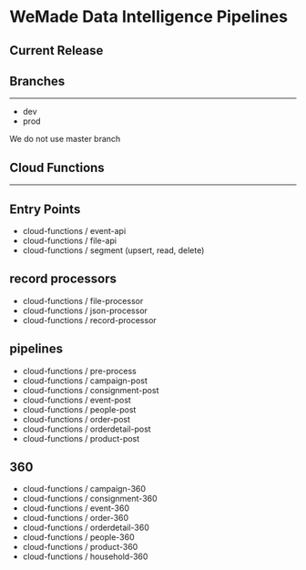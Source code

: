 # WeMade Data Intelligence Pipelines

## Current Release

## Branches

---

- dev
- prod

We do not use master branch

## Cloud Functions

---

## Entry Points

- cloud-functions / event-api
- cloud-functions / file-api
- cloud-functions / segment (upsert, read, delete)

## record processors

- cloud-functions / file-processor
- cloud-functions / json-processor
- cloud-functions / record-processor

## pipelines

- cloud-functions / pre-process
- cloud-functions / campaign-post
- cloud-functions / consignment-post
- cloud-functions / event-post
- cloud-functions / people-post
- cloud-functions / order-post
- cloud-functions / orderdetail-post
- cloud-functions / product-post

## 360

- cloud-functions / campaign-360
- cloud-functions / consignment-360
- cloud-functions / event-360
- cloud-functions / order-360
- cloud-functions / orderdetail-360
- cloud-functions / people-360
- cloud-functions / product-360
- cloud-functions / household-360
